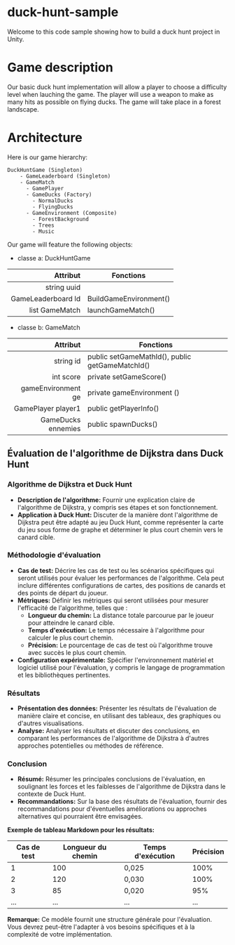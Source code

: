 # duck-hunt-sample

Welcome to this code sample showing how to build a duck hunt project in Unity. 

# Game description

Our basic duck hunt implementation will allow a player to choose a difficulty level when lauching the game. The player will use a weapon to make as many hits as possible on flying ducks. The game will take place in a forest landscape. 

# Architecture

Here is our game hierarchy:

    DuckHuntGame (Singleton)
        - GameLeaderboard (Singleton)
        - GameMatch
          - GamePlayer
          - GameDucks (Factory)
            - NormalDucks
            - FlyingDucks
          - GameEnvironment (Composite)
            - ForestBackground
            - Trees
            - Music
          
Our game will feature the following objects:


- classe a: DuckHuntGame

| Attribut | Fonctions |
|---------:|-----------|
| string uuid |  |
| GameLeaderboard ld | BuildGameEnvironment() |
| list GameMatch | launchGameMatch() |


- classe b: GameMatch
  
| Attribut | Fonctions |
|---------:|-----------|
| string id | public setGameMathId(), public getGameMatchId() |
| int score | private setGameScore() |
| gameEnvironment ge | private gameEnvironment () |
| GamePlayer player1 | public getPlayerInfo() |
| GameDucks ennemies | public spawnDucks() |



## **Évaluation de l'algorithme de Dijkstra dans Duck Hunt**

### **Algorithme de Dijkstra et Duck Hunt**
* **Description de l'algorithme:** Fournir une explication claire de l'algorithme de Dijkstra, y compris ses étapes et son fonctionnement.
* **Application à Duck Hunt:** Discuter de la manière dont l'algorithme de Dijkstra peut être adapté au jeu Duck Hunt, comme représenter la carte du jeu sous forme de graphe et déterminer le plus court chemin vers le canard cible.

### **Méthodologie d'évaluation**
* **Cas de test:** Décrire les cas de test ou les scénarios spécifiques qui seront utilisés pour évaluer les performances de l'algorithme. Cela peut inclure différentes configurations de cartes, des positions de canards et des points de départ du joueur.
* **Métriques:** Définir les métriques qui seront utilisées pour mesurer l'efficacité de l'algorithme, telles que :
    * **Longueur du chemin:** La distance totale parcourue par le joueur pour atteindre le canard cible.
    * **Temps d'exécution:** Le temps nécessaire à l'algorithme pour calculer le plus court chemin.
    * **Précision:** Le pourcentage de cas de test où l'algorithme trouve avec succès le plus court chemin.
* **Configuration expérimentale:** Spécifier l'environnement matériel et logiciel utilisé pour l'évaluation, y compris le langage de programmation et les bibliothèques pertinentes.

### **Résultats**
* **Présentation des données:** Présenter les résultats de l'évaluation de manière claire et concise, en utilisant des tableaux, des graphiques ou d'autres visualisations.
* **Analyse:** Analyser les résultats et discuter des conclusions, en comparant les performances de l'algorithme de Dijkstra à d'autres approches potentielles ou méthodes de référence.

### **Conclusion**
* **Résumé:** Résumer les principales conclusions de l'évaluation, en soulignant les forces et les faiblesses de l'algorithme de Dijkstra dans le contexte de Duck Hunt.
* **Recommandations:** Sur la base des résultats de l'évaluation, fournir des recommandations pour d'éventuelles améliorations ou approches alternatives qui pourraient être envisagées.

**Exemple de tableau Markdown pour les résultats:**

| Cas de test | Longueur du chemin | Temps d'exécution | Précision |
|---|---|---|---|
| 1 | 100 | 0,025 | 100% |
| 2 | 120 | 0,030 | 100% |
| 3 | 85 | 0,020 | 95% |
| ... | ... | ... | ... |

**Remarque:** Ce modèle fournit une structure générale pour l'évaluation. Vous devrez peut-être l'adapter à vos besoins spécifiques et à la complexité de votre implémentation.

